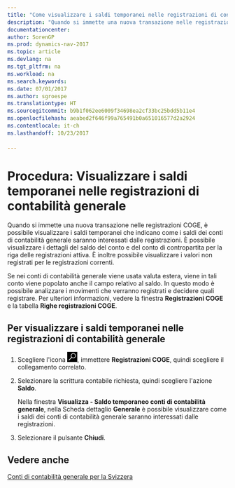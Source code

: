 ```yaml
---
title: "Come visualizzare i saldi temporanei nelle registrazioni di contabilità generale"
description: "Quando si immette una nuova transazione nelle registrazioni COGE, è possibile visualizzare i saldi temporanei che indicano come i saldi dei conti di contabilità generale saranno interessati dalle registrazioni. È possibile visualizzare i dettagli del saldo del conto e del conto di contropartita per la riga delle registrazioni attiva. È inoltre possibile visualizzare i valori non registrati per le registrazioni correnti."
documentationcenter: 
author: SorenGP
ms.prod: dynamics-nav-2017
ms.topic: article
ms.devlang: na
ms.tgt_pltfrm: na
ms.workload: na
ms.search.keywords: 
ms.date: 07/01/2017
ms.author: sgroespe
ms.translationtype: HT
ms.sourcegitcommit: b9b1f062ee6009f34698ea2cf33bc25bdd5b11e4
ms.openlocfilehash: aeabed2f646f99a765491b0a651016577d2a2924
ms.contentlocale: it-ch
ms.lasthandoff: 10/23/2017

---
```

# <a name="how-to-view-temporary-balances-in-general-ledger-journals"></a>Procedura: Visualizzare i saldi temporanei nelle registrazioni di contabilità generale
Quando si immette una nuova transazione nelle registrazioni COGE, è possibile visualizzare i saldi temporanei che indicano come i saldi dei conti di contabilità generale saranno interessati dalle registrazioni. È possibile visualizzare i dettagli del saldo del conto e del conto di contropartita per la riga delle registrazioni attiva. È inoltre possibile visualizzare i valori non registrati per le registrazioni correnti.  

Se nei conti di contabilità generale viene usata valuta estera, viene in tali conto viene popolato anche il campo relativo al saldo. In questo modo è possibile analizzare i movimenti che verranno registrati e decidere quali registrare. Per ulteriori informazioni, vedere la finestra **Registrazioni COGE** e la tabella **Righe registrazioni COGE**.  

## <a name="to-view-temporary-balances-in-general-ledger-journals"></a>Per visualizzare i saldi temporanei nelle registrazioni di contabilità generale  

1.  Scegliere l'icona ![Cerca pagina o report](../../media/ui-search/search_small.png "Cerca pagina o report"), immettere **Registrazioni COGE**, quindi scegliere il collegamento correlato.  
2.  Selezionare la scrittura contabile richiesta, quindi scegliere l'azione **Saldo**.  

    Nella finestra **Visualizza - Saldo temporaneo conti di contabilità generale**, nella Scheda dettaglio **Generale** è possibile visualizzare come i saldi dei conti di contabilità generale saranno interessati dalle registrazioni.  

3.  Selezionare il pulsante **Chiudi**.  

## <a name="see-also"></a>Vedere anche  
 [Conti di contabilità generale per la Svizzera](swiss-general-ledger-accounts.md)


